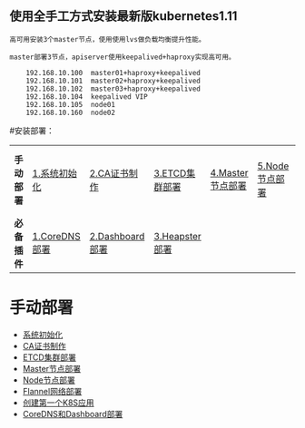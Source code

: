 ## 使用全手工方式安装最新版kubernetes1.11

    高可用安装3个master节点，使用使用lvs做负载均衡提升性能。

    master部署3节点，apiserver使用keepalived+haproxy实现高可用。

        192.168.10.100  master01+haproxy+keepalived
        192.168.10.101  master02+haproxy+keepalived
        192.168.10.102  master03+haproxy+keepalived
        192.168.10.104  keepalived VIP
        192.168.10.105  node01
        192.168.10.160  node02


 #安装部署：


<table border="0">
    <tr>
            <td><strong>手动部署</strong></td>
            <td><a href="kubernetes/tree/master/1.11/docs/系统初始化.md">1.系统初始化</a></td>
            <td><a href="kubernetes/tree/master/1.11/docs/CA证书制作.md">2.CA证书制作</a></td>
            <td><a href="kubernetes/tree/master/1.11/docs/ETCD集群部署.md">3.ETCD集群部署</a></td>
            <td><a href="kubernetes/tree/master/1.11/docs/Master节点部署.md">4.Master节点部署</a></td>
            <td><a href="kubernetes/tree/master/1.11/docs/Node节点部署.md">5.Node节点部署</a></td>
            <td><a href="kubernetes/tree/master/1.11/docs/flannel部署.md">6.Flannel部署</a></td>
            <td><a href="docs/app.md">7.应用创建</a></td>
    </tr>
    <tr>
            <td><strong>必备插件</strong></td>
            <td><a href="docs/coredns.md">1.CoreDNS部署</a></td>
            <td><a href="docs/dashboard.md">2.Dashboard部署</a></td>
            <td><a href="docs/heapster.md">3.Heapster部署</a></td>
    </tr>
</table>



# 手动部署
- [系统初始化](kubernetes/tree/master/1.11/docs/init.md)
- [CA证书制作](kubernetes/tree/master/1.11/docs/ca.md)
- [ETCD集群部署](kubernetes/tree/master/1.11/docs/etcd-install.md)
- [Master节点部署](kubernetes/tree/master/1.11/docs/master.md)
- [Node节点部署](kubernetes/tree/master/1.11/docs/node.md)
- [Flannel网络部署](kubernetes/tree/master/1.11/docs/flannel.md)
- [创建第一个K8S应用](kubernetes/tree/master/1.11/docs/app.md)
- [CoreDNS和Dashboard部署](kubernetes/tree/master/1.11/docs/dashboard.md)
